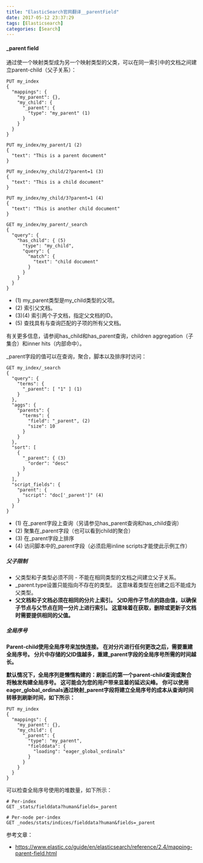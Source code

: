```yaml
---
title: "ElasticSearch官网翻译__parentField"
date: 2017-05-12 23:37:29
tags: [Elasticsearch]
categories: [Search]
---
```


#### _parent field

通过使一个映射类型成为另一个映射类型的父类，可以在同一索引中的文档之间建立parent-child（父子关系）：

```
PUT my_index
{
  "mappings": {
    "my_parent": {},
    "my_child": {
      "_parent": {
        "type": "my_parent" (1)
      }
    }
  }
}

PUT my_index/my_parent/1 (2)
{
  "text": "This is a parent document"
}

PUT my_index/my_child/2?parent=1 (3)
{
  "text": "This is a child document"
}

PUT my_index/my_child/3?parent=1 (4)
{
  "text": "This is another child document"
}

GET my_index/my_parent/_search
{
  "query": {
    "has_child": { (5)
      "type": "my_child",
      "query": {
        "match": {
          "text": "child document"
        }
      }
    }
  }
}
```

- (1) my_parent类型是my_child类型的父项。
- (2) 索引父文档。
- (3)(4) 索引两个子文档，指定父文档的ID。
- (5) 查找具有与查询匹配的子项的所有父文档。

有关更多信息，请参阅has_child和has_parent查询，children aggregation（子集合）和inner hits（内部命中）。

_parent字段的值可以在查询，聚合，脚本以及排序时访问：

```
GET my_index/_search
{
  "query": {
    "terms": {
      "_parent": [ "1" ] (1)
    }
  },
  "aggs": {
    "parents": {
      "terms": {
        "field": "_parent", (2)
        "size": 10
      }
    }
  },
  "sort": [
    {
      "_parent": { (3)
        "order": "desc"
      }
    }
  ],
  "script_fields": {
    "parent": {
      "script": "doc['_parent']" (4)
    }
  }
}
```

- (1) 在_parent字段上查询（另请参见has_parent查询和has_child查询）
- (2) 聚集在_parent字段（也可以看到child的聚合）
- (3) 在_parent字段上排序
- (4) 访问脚本中的_parent字段（必须启用inline scripts才能使此示例工作）

##### 父子限制

- 父类型和子类型必须不同 - 不能在相同类型的文档之间建立父子关系。
- _parent.type设置只能指向不存在的类型。 这意味着类型在创建之后不能成为父类型。
- <b>父文档和子文档必须在相同的分片上索引。 父ID用作子节点的路由值，以确保子节点与父节点在同一分片上进行索引。 这意味着在获取，删除或更新子文档时需要提供相同的父值。</b>

##### 全局序号

<b>
Parent-child使用全局序号来加快连接。 在对分片进行任何更改之后，需要重建全局序号。 分片中存储的父ID值越多，重建_parent字段的全局序号所需的时间越长。

默认情况下，全局序列是懒惰构建的：刷新后的第一个parent-child查询或聚合将触发构建全局序号。 这可能会为您的用户带来显着的延迟尖峰。 你可以使用eager_global_ordinals通过映射_parent字段将建立全局序号的成本从查询时间转移到刷新时间，如下所示：
</b>

```
PUT my_index
{
  "mappings": {
    "my_parent": {},
    "my_child": {
      "_parent": {
        "type": "my_parent",
        "fielddata": {
          "loading": "eager_global_ordinals"
        }
      }
    }
  }
}
```

可以检查全局序号使用的堆数量，如下所示：

```
# Per-index
GET _stats/fielddata?human&fields=_parent

# Per-node per-index
GET _nodes/stats/indices/fielddata?human&fields=_parent
```

参考文章：

- https://www.elastic.co/guide/en/elasticsearch/reference/2.4/mapping-parent-field.html
